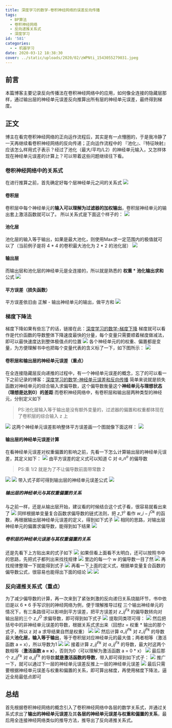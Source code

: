 ```yaml
---
title: 深度学习的数学-卷积神经网络的误差反向传播
tags:
  - BP算法
  - 卷积神经网络
  - 反向递推关系式
  - 深度学习
id: '581'
categories:
  - - 机器学习
date: 2020-03-12 18:38:30
cover: ../static/uploads/2020/02/zWPNti_1543055279031.jpeg
---
```




## 前言

本篇博客主要记录反向传播法在卷积神经网络中的应用，如何像全连接的隐藏层那样，通过输出层的神经单元误差反向推算出所有层的神经单元误差，最终得到梯度。

## 正文

博主在看完卷积神经网络的正向运作流程后，其实是有一点懵圈的，于是我冷静了一天再继续看卷积神经网络的反向传递；正向运作流程中的 『池化』、『特征映射』应该怎么样用式子表示？经过了池化（最大/平均/L2）的神经单元输入，又怎样体现在神经单元误差的计算上？可以带着这些问题继续往下看。

### 卷积神经网络中的关系式

在进行推算之前，首先确定好每个层神经单元之间的关系式 [![](../static/uploads/2020/03/baa9475f78f8ac9a3fcf407980013972.png)](../static/uploads/2020/03/baa9475f78f8ac9a3fcf407980013972.png)

#### 卷积层

卷积层中每个神经单元的**输入可以理解为过滤器的加权输出**，卷积层神经单元的输出套上激活函数就可以了。 所以关系式是下面这个样子的： [![](../static/uploads/2020/03/353dcd50b76de811896021413dccac9e.png)](../static/uploads/2020/03/353dcd50b76de811896021413dccac9e.png)

#### 池化层

池化层的输入等于输出，如果是最大池化，则使用Max求一定范围内的极值就可以了（当前例子是将 4 \* 4 的卷积最大池化为 2 \* 2 的池化层） [![](../static/uploads/2020/03/71f38ce53d679b13bd6939c56fa84745.png)](../static/uploads/2020/03/71f38ce53d679b13bd6939c56fa84745.png)

#### 输出层

而输出层和池化层的神经单元是全连接的，所以就是熟悉的 **权重 \* 池化输出求和** 公式 [![](../static/uploads/2020/03/c0c6fe84dee30c181fad010abc717b87.png)](../static/uploads/2020/03/c0c6fe84dee30c181fad010abc717b87.png)

#### 平方误差（损失函数）

平方误差依旧由 正解 - 输出神经单元的输出，做平方和 [![](../static/uploads/2020/03/fbd77c2420e048ec6f123068fbeda8d4.png)](../static/uploads/2020/03/fbd77c2420e048ec6f123068fbeda8d4.png)

### 梯度下降法

梯度下降如果有些忘了的话，链接在此：[深度学习的数学-梯度下降](https://blog.wj2015.com/2020/03/01/%e6%b7%b1%e5%ba%a6%e5%ad%a6%e4%b9%a0%e7%9a%84%e6%95%b0%e5%ad%a6-%e6%a2%af%e5%ba%a6%e4%b8%8b%e9%99%8d/) 梯度就可以看作是代价函数的导数整体下降速度最快的分量，每个变量只需要顺着梯度做减法，即可以最快速度达到整体极值点的位置 [![](../static/uploads/2020/03/f32fa0ee30193687ed1af84d586a31a8.png)](../static/uploads/2020/03/f32fa0ee30193687ed1af84d586a31a8.png) 各个神经单元的的权重、偏置都是变量，为方便理解书中也把每个变量代表的含义标了一下，如下图所示： [![](../static/uploads/2020/03/bf6a45681386f7d34d8835471f2d8991.png)](../static/uploads/2020/03/bf6a45681386f7d34d8835471f2d8991.png)

#### 卷积层和输出层的神经单元误差（重点）

在全连接隐藏层反向递推的过程中，有一个神经单元误差的概念，忘了的可以看一下之前记录的博客：[深度学习的数学-神经单元误差和反向传播](https://blog.wj2015.com/2020/03/09/%e6%b7%b1%e5%ba%a6%e5%ad%a6%e4%b9%a0%e7%9a%84%e6%95%b0%e5%ad%a6-%e7%a5%9e%e7%bb%8f%e5%8d%95%e5%85%83%e8%af%af%e5%b7%ae%e5%92%8c%e5%8f%8d%e5%90%91%e4%bc%a0%e6%92%ad/) 简单来说就是损失函数对神经单元的综合输入求偏导数，这个偏导数衡量这个**神经单元与理想状态（理想是达到0）的差距** 而卷积神经网络中，有卷积层和输出层两种类型的神经元，分别定义如下

> PS:池化层输入等于输出是没有额外变量的，过滤器的偏置和权重都体现在了卷积层的综合输入 z 上

[![](../static/uploads/2020/03/f74bacb9fb788391b924585cfde0bfc7.png)](../static/uploads/2020/03/f74bacb9fb788391b924585cfde0bfc7.png) 这两个神经单元误差影响整体平方误差画一个图就像下面这样： [![](../static/uploads/2020/03/3d7910813a06eea3950d147f2ad1fd6b.png)](../static/uploads/2020/03/3d7910813a06eea3950d147f2ad1fd6b.png)

#### 输出层的神经单元误差计算

在看神经单元误差对权重偏置的影响之前，先看一下怎么计算输出层的神经单元误差，其定义如下： [![](../static/uploads/2020/03/07b02d777d44baae27c4b8d5ea0941ad.png)](../static/uploads/2020/03/07b02d777d44baae27c4b8d5ea0941ad.png) 由平方误差的定义式可以知道 C 对 $a\_n^o$ 的偏导数

> PS:乘 1/2 就是为了不让偏导数前面带常数 2

[![](../static/uploads/2020/03/fbd77c2420e048ec6f123068fbeda8d4.png)](../static/uploads/2020/03/fbd77c2420e048ec6f123068fbeda8d4.png) [![](../static/uploads/2020/03/7eaedb1bfbca277fcefdabcbb1c92240.png)](../static/uploads/2020/03/7eaedb1bfbca277fcefdabcbb1c92240.png) 带入式子即可得到输出层的神经单元误差公式 [![](../static/uploads/2020/03/b100917b4c9becb5fc4b461cb3c5c61c.png)](../static/uploads/2020/03/b100917b4c9becb5fc4b461cb3c5c61c.png)

##### 输出层的神经单元与其权重偏置的关系

与之前一样，还是从输出层开始，建议看的时候结合这个式子看，很容易就看出来了 [![](../static/uploads/2020/03/c0c6fe84dee30c181fad010abc717b87.png)](../static/uploads/2020/03/c0c6fe84dee30c181fad010abc717b87.png) 同样根据单变量复合函数求偏导数的链式法则，把 $z\_1^o$ 看作 $w\_{i-j}^{Ok}$ 的函数，再根据输出层神经单元误差的定义，得到如下式子 [![](../static/uploads/2020/03/227ec607f0f312680f8dbfd6eae43879.png)](../static/uploads/2020/03/227ec607f0f312680f8dbfd6eae43879.png) 相同的思路，对输出层神经单元的偏置求偏导数，能得到如下结果 [![](../static/uploads/2020/03/55bb5a46ccbb2cfab5de7d97c739cfaa.png)](../static/uploads/2020/03/55bb5a46ccbb2cfab5de7d97c739cfaa.png)

##### 卷积层的神经单元误差与其权重偏置的关系

还是先看下上方贴出来的式子如下 [![](../static/uploads/2020/03/353dcd50b76de811896021413dccac9e.png)](../static/uploads/2020/03/353dcd50b76de811896021413dccac9e.png) 如果但看上面看不太明白，还可以按照书中的思路，先把式子都列出来找找规律 [![](../static/uploads/2020/03/c4a23138240fc9d4243426eb14b5113d.png)](../static/uploads/2020/03/c4a23138240fc9d4243426eb14b5113d.png) 里边的每一个 w 的偏导数一目了然 [![](../static/uploads/2020/03/697cb04a12a3e3bfc176e4ad9d2082d2.png)](../static/uploads/2020/03/697cb04a12a3e3bfc176e4ad9d2082d2.png) 再找规律整理一下就能得到式子 [![](../static/uploads/2020/03/805646ad7678d8715ecc36a354e541c4.png)](../static/uploads/2020/03/805646ad7678d8715ecc36a354e541c4.png) 再看一下上面的定义式，根据单变量复合函数的偏导数公式，很容易也能得出下面的结论 [![](../static/uploads/2020/03/76bf98db7d2b96d8b33c103889361042.png)](../static/uploads/2020/03/76bf98db7d2b96d8b33c103889361042.png) [![](../static/uploads/2020/03/65730357add151b21cef38e3dece7a22.png)](../static/uploads/2020/03/65730357add151b21cef38e3dece7a22.png)

### 反向递推关系式（重点）

为了减少偏导数的计算，再一次来到了紧张刺激的反向递归关系烧脑环节，书中依旧是以 6 \* 6 手写识别的神经网络为例，便于理解推导过程 三个输出神经单元的情况下，有三条路径可以影响到平方误差，把平方误差对 $z\_{ij}^{Fk}$ 的偏导数转向对输出层的三个 $z\_i^O$ 求偏导数，即可得到如下式子 [![](../static/uploads/2020/03/ade7a07de93360de41f5b3fff3e9b643.png)](../static/uploads/2020/03/ade7a07de93360de41f5b3fff3e9b643.png) 提取同类项可得： [![](../static/uploads/2020/03/deee209fd1bcaa456955a756d1b392df.png)](../static/uploads/2020/03/deee209fd1bcaa456955a756d1b392df.png) 然后把括号中的非神经单元误差的导数，根据关系式求出来（回想z = 权重 \* 输出的那个式子，所以 z 对 a 求导结果自然是权重） [![](../static/uploads/2020/03/c0c6fe84dee30c181fad010abc717b87.png)](../static/uploads/2020/03/c0c6fe84dee30c181fad010abc717b87.png) [![](../static/uploads/2020/03/625560022bc83ab7482f31c14a8322fa.png)](../static/uploads/2020/03/625560022bc83ab7482f31c14a8322fa.png) 然后计算 $a\_{ij}^{Pk}$ 对 $z\_{ij}^{Pk}$ 的导数 最大**池化层，输入等于输出**，等于卷积层对应神经单元的最大值；两者相等（激活函数 a = x），所以导数为1 [![](../static/uploads/2020/03/9b68ed26c8547ce841e9f3f7a83aa122.png)](../static/uploads/2020/03/9b68ed26c8547ce841e9f3f7a83aa122.png) [![](../static/uploads/2020/03/3ad8a5f23779a7bcc9c7b7adf4cfcc69.png)](../static/uploads/2020/03/3ad8a5f23779a7bcc9c7b7adf4cfcc69.png) 接着计算 $z\_{ij}^{Pk}$ 对 $a\_{ij}^{Fk}$ 的导数，最大时这两个数相等（**激活函数 a = x**），否则为0（可以理解为激活函数 a = 0 \* x） [![](../static/uploads/2020/03/0047fcedde75158c3056da249a8f9f73.png)](../static/uploads/2020/03/0047fcedde75158c3056da249a8f9f73.png) 最后那个 $z\_{ij}^{Fk}$ 对 $a\_{ij}^{Fk}$ 的导数**就是激活函数的导数**，带入即可得到如下式子： [![](../static/uploads/2020/03/2070693f498719a4185cefb9bf78846c.png)](../static/uploads/2020/03/2070693f498719a4185cefb9bf78846c.png) 推广一下，就可以通过下一层的神经单元误差反推上一层的神经单元误差 [![](../static/uploads/2020/03/eb06208de7bd6d1c4ee735940b138167.png)](../static/uploads/2020/03/eb06208de7bd6d1c4ee735940b138167.png) 最后只需要根据神经单元误差与权重和偏置的关系，即可算出梯度，再使用梯度下降法，逼近全局最低点即可

## 总结

首先根据卷积神经网络的概念引入了卷积神经网络中各层的数学关系式，并通过关系式求出了**输出的神经单元误差**及其**各层的神经单元误差与权重和偏置的关系**，最后用全连接神经网络类似的推导方法，推导出了反向递推关系式。
